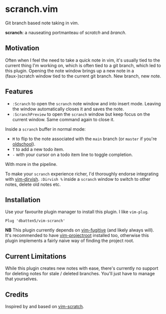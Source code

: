 # scranch.vim

Git branch based note taking in vim.

**scranch**: a nauseating portmanteau of *scratch* and *branch*.

## Motivation

Often when I feel the need to take a quick note in vim, it's usually tied to
the current thing I'm working on, which is often tied to a git branch, which
led to this plugin. Opening the note window brings up a new note in a
(faux-)scratch window tied to the current git branch. New branch, new note.

## Features

- `:Scranch` to open the `scranch` note window and into insert mode. Leaving 
the window automatically closes it and saves the note.
- `:ScranchPreview` to open the `scranch` window but keep focus on the current
window. Same command again to close it.

Inside a `scranch` buffer in normal mode:

- `M` to flip to the note associated with the `main` branch (or `master` if
you're [oldschool](https://github.com/github/renaming)).
- `T` to add a new todo item.
- `-` with your cursor on a todo item line to toggle completion.

With more in the pipeline.

To make your `scranch` experience richer, I'd thoroughly endorse integrating
with [vim-dirvish](https://github.com/justinmk/vim-dirvish). `:Dirvish %`
inside a `scranch` window to switch to other notes, delete old notes etc.

## Installation

Use your favourite plugin manager to install this plugin. I like `vim-plug`.

```
Plug 'dbatten5/vim-scranch'
```

**NB**
This plugin currently depends on
[vim-fugitive](https://github.com/tpope/vim-fugitive) (and likely always will).
It's recommended to have
[vim-projectroot](https://github.com/dbakker/vim-projectroot) installed too,
otherwise this plugin implements a fairly naive way of finding the project
root.

## Current Limitations

While this plugin creates new notes with ease, there's currently no support
for deleting notes for stale / deleted branches. You'll just have to manage
that yourselves. 

## Credits

Inspired by and based on [vim-scratch](https://github.com/mtth/scratch.vim).
